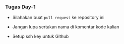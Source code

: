 ### Tugas Day-1

* Silahakan buat `pull request` ke repository ini

* Jangan lupa sertakan nama di komentar kode kalian

* Setup ssh key untuk Github

